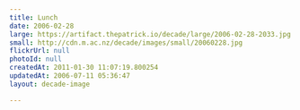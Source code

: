 ```yaml
---
title: Lunch
date: 2006-02-28
large: https://artifact.thepatrick.io/decade/large/2006-02-28-2033.jpg
small: http://cdn.m.ac.nz/decade/images/small/20060228.jpg
flickrUrl: null
photoId: null
createdAt: 2011-01-30 11:07:19.800254
updatedAt: 2006-07-11 05:36:47
layout: decade-image

---
```


